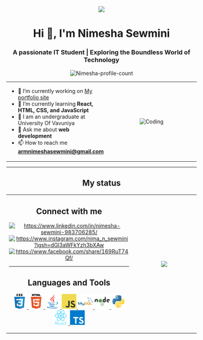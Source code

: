 <p align="center"><picture align="center"><img align="center" src = "https://github.com/7oSkaaa/7oSkaaa/blob/main/Images/about_me.gif?raw=true" width = 50px></picture></p>
<h1 align="center">Hi 👋, I'm Nimesha Sewmini</h1>
<h3 align="center">A passionate IT Student | Exploring the Boundless World of Technology</h3>

<p align="center"> <img src="https://komarev.com/ghpvc/?username=nimeshasewmini&label=Profile%20views&color=0e75b6&style=flat" alt="Nimesha-profile-count" /> </p>

<table align="center">
<tr border="none">
<td width="50%" align="left">
  
- 🔭 I’m currently working on <a href="/">My portfolio site</a>
- 🌱 I’m currently learning <strong> React, HTML, CSS, and JavaScript</strong>
- 📝 I am an undergraduate at University Of Vavuniya
- 💬 Ask me about <strong>web development</strong>
- 📫 How to reach me <strong>armnimeshasewmini@gmail.com</strong>

</td>
<td width="50%" align="center">

  <img align="center" alt="Coding" width="450" src="https://media4.giphy.com/media/v1.Y2lkPTc5MGI3NjExbjU0bHcwNGhrczYxOTZxZTg4cTZpN2dkMDN3ZHY4cmNlbnp0c2x0ZiZlcD12MV9pbnRlcm5hbF9naWZfYnlfaWQmY3Q9Zw/1XCcD9VLQZ2Io/giphy.gif">
  
  </td>

</tr>
</table>

<hr>

<h2 align="center">My status</h2>
<p align="center">
<table align="center">
<tr border="none">
<td width="50%" align="center">

 
  
  <h2 align="center">Connect with me</h2>
<p align="center">
<a href="http://www.linkedin.com/in/nimesha-sewmini-983706285" target="blank"><img align="center" src="https://raw.githubusercontent.com/rahuldkjain/github-profile-readme-generator/master/src/images/icons/Social/linked-in-alt.svg" alt="https://www.linkedin.com/in/nimesha-sewmini-983706285/" height="30" width="40" /></a>
<a href="https://www.instagram.com/nima_n_sewmini?igsh=dGl3aWFkYzh3bXAw" target="blank"><img align="center" src="https://raw.githubusercontent.com/rahuldkjain/github-profile-readme-generator/master/src/images/icons/Social/instagram.svg" alt="https://www.instagram.com/nima_n_sewmini?igsh=dGl3aWFkYzh3bXAw" height="30" width="40" /></a>
<a href="https://www.facebook.com/share/169RuT74Qf/" target="blank"><img align="center" src="https://raw.githubusercontent.com/rahuldkjain/github-profile-readme-generator/master/src/images/icons/Social/facebook.svg" alt="https://www.facebook.com/share/169RuT74Qf/" height="30" width="40" /></a>
</p>

<hr>
<h2 align="center">Languages and Tools</h2>
<p align="center"> 

<a href="https://www.w3schools.com/css/" target="_blank" rel="noreferrer"> <img src="https://raw.githubusercontent.com/devicons/devicon/master/icons/css3/css3-original-wordmark.svg" alt="css3" width="40" height="40"/> </a> 
<a href="https://www.w3.org/html/" target="_blank" rel="noreferrer"> <img src="https://raw.githubusercontent.com/devicons/devicon/master/icons/html5/html5-original-wordmark.svg" alt="html5" width="40" height="40"/> </a> 
<a href="https://www.java.com" target="_blank" rel="noreferrer"> <img src="https://raw.githubusercontent.com/devicons/devicon/master/icons/java/java-original.svg" alt="java" width="40" height="40"/> </a> 
<a href="https://developer.mozilla.org/en-US/docs/Web/JavaScript" target="_blank" rel="noreferrer"> <img src="https://raw.githubusercontent.com/devicons/devicon/master/icons/javascript/javascript-original.svg" alt="javascript" width="40" height="40"/> </a> 
<a href="https://www.mysql.com/" target="_blank" rel="noreferrer"> <img src="https://raw.githubusercontent.com/devicons/devicon/master/icons/mysql/mysql-original-wordmark.svg" alt="mysql" width="40" height="40"/> </a>
<a href="https://nodejs.org" target="_blank" rel="noreferrer"> <img src="https://raw.githubusercontent.com/devicons/devicon/master/icons/nodejs/nodejs-original-wordmark.svg" alt="nodejs" width="40" height="40"/> </a> 
<a href="https://www.python.org" target="_blank" rel="noreferrer"> <img src="https://raw.githubusercontent.com/devicons/devicon/master/icons/python/python-original.svg" alt="python" width="40" height="40"/> </a> 
<a href="https://reactjs.org/" target="_blank" rel="noreferrer"> <img src="https://raw.githubusercontent.com/devicons/devicon/master/icons/react/react-original-wordmark.svg" alt="react" width="40" height="40"/> </a> 
<a href="https://www.typescriptlang.org/" target="_blank" rel="noreferrer"> <img src="https://raw.githubusercontent.com/devicons/devicon/master/icons/typescript/typescript-original.svg" alt="typescript" width="40" height="40"/> </a> 

</p>

<td width="50%" align="center">

  <img  align="center"  src="https://github-readme-stats.vercel.app/api/top-langs/?username=nimeshasewmini&theme=dark&hide_border=false&no-bg=true&no-frame=true&langs_count=10"/>
  
  </td>
</tr>
</table>
